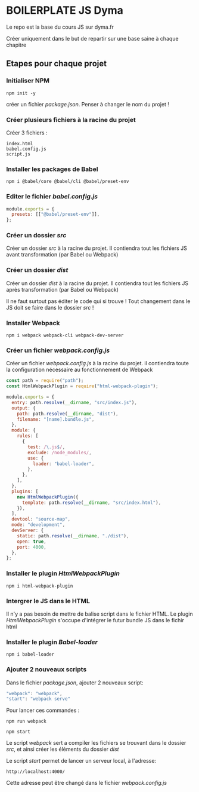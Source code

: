 # BOILERPLATE JS Dyma

Le repo est la base du cours JS sur dyma.fr

Créer uniquement dans le but de repartir sur une base saine à chaque chapitre



## **Etapes pour chaque projet**

### Initialiser NPM

```terminal
npm init -y
```

créer un fichier *package.json*. Penser à changer le nom du projet !

### Créer plusieurs fichiers à la racine du projet

Créer 3 fichiers :

```
index.html
babel.config.js
script.js
```

### Installer les packages de Babel

```terminal
npm i @babel/core @babel/cli @babel/preset-env 
```

### Editer le fichier *babel.config.js*

```js
module.exports = {
  presets: [["@babel/preset-env"]],
};
```

### Créer un dossier *src*

Créer un dossier *src* à la racine du projet. Il contiendra tout les fichiers JS avant transformation (par Babel ou Webpack)

### Créer un dossier *dist*

Créer un dossier *dist* à la racine du projet. Il contiendra tout les fichiers JS après transformation (par Babel ou Webpack)

Il ne faut surtout pas éditer le code qui si trouve ! Tout changement dans le JS doit se faire dans le dossier *src* !

### Installer Webpack

```terminal
npm i webpack webpack-cli webpack-dev-server
```

### Créer un fichier *webpack.config.js*

Créer un fichier *webpack.config.js* à la racine du projet. il contiendra toute la configuration nécessaire au fonctionnement de Webpack

```javascript
const path = require("path");
const HtmlWebpackPlugin = require("html-webpack-plugin");

module.exports = {
  entry: path.resolve(__dirname, "src/index.js"),
  output: {
    path: path.resolve(__dirname, "dist"),
    filename: "[name].bundle.js",
  },
  module: {
    rules: [
      {
        test: /\.js$/,
        exclude: /node_modules/,
        use: {
          loader: "babel-loader",
        },
      },
    ],
  },
  plugins: [
    new HtmlWebpackPlugin({
      template: path.resolve(__dirname, "src/index.html"),
    }),
  ],
  devtool: "source-map",
  mode: "development",
  devServer: {
    static: path.resolve(__dirname, "./dist"),
    open: true,
    port: 4000,
  },
};
```

### Installer le plugin *HtmlWebpackPlugin*

```terminal
npm i html-webpack-plugin
```

### Intergrer le JS dans le HTML

Il n'y a pas besoin de mettre de balise script dans le fichier HTML. Le plugin *HtmlWebpackPlugin* s'occupe d'intégrer le futur bundle JS dans le fichir html

### Installer le plugin *Babel-loader*

```terminal
npm i babel-loader
```

### Ajouter 2 nouveaux scripts

Dans le fichier *package.json*, ajouter 2 nouveaux script:

```javascript
"webpack": "webpack",
"start": "webpack serve"
```

Pour lancer ces commandes :

```terminal
npm run webpack
```

```terminal
npm start
```

Le script *webpack* sert a compiler les fichiers se trouvant dans le dossier *src*, et ainsi créer les éléments du dossier *dist*

Le script *start* permet de lancer un serveur local, à l'adresse: 

```
http://localhost:4000/
```

Cette adresse peut être changé dans le fichier *webpack.config.js* 
